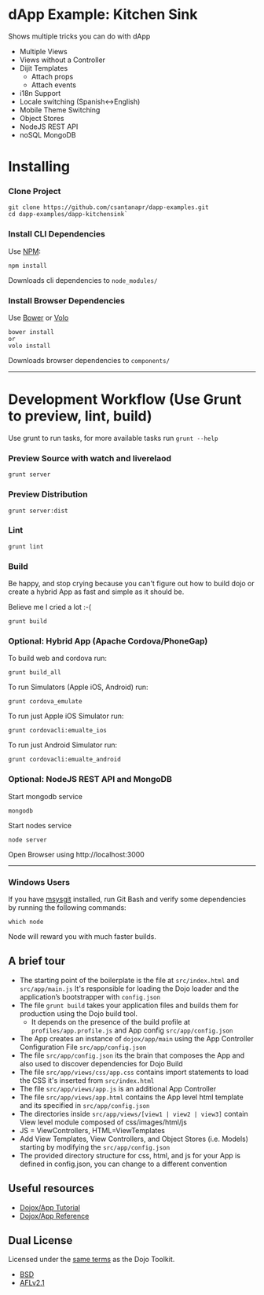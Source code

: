 # dApp Example: Kitchen Sink

Shows multiple tricks you can do with dApp

- Multiple Views
- Views without a Controller
- Dijit Templates
    - Attach props
    - Attach events
- i18n Support
- Locale switching (Spanish<->English)
- Mobile Theme Switching
- Object Stores
- NodeJS REST API
- noSQL MongoDB

Installing
===
### Clone Project

    git clone https://github.com/csantanapr/dapp-examples.git
    cd dapp-examples/dapp-kitchensink`

### Install CLI Dependencies

Use  [NPM](http://npmjs.org):

    npm install

Downloads cli dependencies to `node_modules/`

### Install Browser Dependencies
Use [Bower](http://bower.io) or [Volo](http://volojs.org)

    bower install
    or
    volo install

Downloads browser dependencies to `components/`

----

Development Workflow (Use Grunt to preview, lint, build)
===
Use grunt to run tasks, for more available tasks run `grunt --help`

### Preview Source with watch and liverelaod
    grunt server

### Preview Distribution
    grunt server:dist

### Lint
    grunt lint

### Build
Be happy, and stop crying because you can't figure out how to build dojo or create a hybrid App as fast and simple as it should be.

Believe me I cried a lot :-(

    grunt build

### Optional: Hybrid App (Apache Cordova/PhoneGap)

To build web and cordova run:

    grunt build_all

To run Simulators (Apple iOS, Android) run:

    grunt cordova_emulate

To run just Apple iOS Simulator run:

    grunt cordovacli:emualte_ios

To run just Android Simulator run:

    grunt cordovacli:emualte_android

### Optional: NodeJS REST API and MongoDB

Start mongodb service

    mongodb
    
Start nodes service

    node server

Open Browser using http://localhost:3000

----

### Windows Users

If you have [msysgit](http://git-scm.com) installed, run Git Bash and verify
some dependencies by running the following commands:

    which node

Node will reward you with much faster builds.

A brief tour
----

* The starting point of the boilerplate is the file at `src/index.html` and `src/app/main.js`
  It's responsible for loading the Dojo loader and the application’s
  bootstrapper with `config.json`
* The file `grunt build` takes your application files and builds them for
  production using the Dojo build tool.
  * It depends on the presence of the build profile at `profiles/app.profile.js` and App config `src/app/config.json`
* The App creates an instance of `dojox/app/main` using the App Controller Configuration File  `src/app/config.json`
* The file `src/app/config.json` its the brain that composes the App and also used to discover dependencies for Dojo Build
* The file `src/app/views/css/app.css` contains import statements to load the CSS it's inserted from `src/index.html`
* The file `src/app/views/app.js` is an additional App Controller
* The file `src/app/views/app.html` contains the App level html template and its specified in `src/app/config.json`
* The directories inside `src/app/views/[view1 | view2 | view3]` contain View level module composed of css/images/html/js
* JS = ViewControllers, HTML=ViewTemplates
* Add View Templates, View Controllers, and Object Stores (i.e. Models) starting by modifying the `src/app/config.json`
* The provided directory structure for css, html, and js for your App is defined in config.json, you can change to a different convention

Useful resources
----------------

* [Dojox/App Tutorial](http://dojotoolkit.org/documentation/tutorials/1.9/dojox_app)
* [Dojox/App Reference](http://dojotoolkit.org/reference-guide/dojox/app.html#dojox-app)


Dual License
--
Licensed under the [same
terms](https://github.com/dojo/dojo/blob/master/LICENSE) as the Dojo
Toolkit.

* [BSD](https://github.com/dojo/dojo/blob/master/LICENSE#L13)
* [AFLv2.1](https://github.com/dojo/dojo/blob/master/LICENSE#L43)

